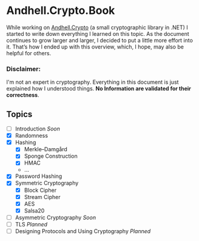 # Andhell.Crypto.Book

While working on [Andhell.Crypto](https://github.com/AndHell/Andhell.Crypto) (a small cryptographic library in .NET) I started to write down everything I learned on this topic. As the document continues to grow larger and larger, I decided to put a little more effort into it. That’s how I ended up with this overview, which, I hope, may also be helpful for others.


### Disclaimer:  
I'm not an expert in cryptography. Everything in this document is just explained how I understood things. **No Information are validated for their correctness**.

## Topics
- [ ] Introduction *Soon*
- [x] Randomness
- [x] Hashing
    - [x] Merkle–Damgård 
    - [x] Sponge Construction
    - [x] HMAC
    - ...
- [x] Password Hashing
- [x] Symmetric Cryptography
    - [x] Block Cipher
    - [x] Stream Cipher
    - [x] AES
    - [x] Salsa20
- [ ] Asymmetric Cryptography *Soon*
- [ ] TLS *Planned*
- [ ] Designing Protocols and Using Cryptography *Planned*
